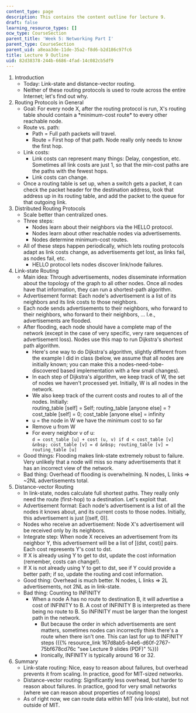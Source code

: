 ```yaml
---
content_type: page
description: This contains the content outline for lecture 9.
draft: false
learning_resource_types: []
ocw_type: CourseSection
parent_title: 'Week 5: Networking Part I'
parent_type: CourseSection
parent_uid: a8eaa3de-11de-35a2-f8d6-b2d186c97fc6
title: Lecture 9 Outline
uid: 82d38378-244b-6686-4fad-14c082cb5df9
---
```

1. Introduction   
    - Today: Link-state and distance-vector routing.
    - Neither of these routing protocols is used to route across the entire Internet; let's find out why.
2. Routing Protocols in General   
    - Goal: For every node X, after the routing protocol is run, X's routing table should contain a \*minimum-cost route\* to every other reachable node.
    - Route vs. path:
        - Path = Full path packets will travel.
        - Route = First hop of that path. Node really only needs to know the first hop.
    - Link costs:
        - Link costs can represent many things: Delay, congestion, etc. Sometimes all link costs are just 1, so that the min-cost paths are the paths with the fewest hops.
        - Link costs can change.
    - Once a routing table is set up, when a switch gets a packet, it can check the packet header for the destination address, look that address up in its routing table, and add the packet to the queue for that outgoing link.
3. Distributed Routing Protocols   
    - Scale better than centralized ones.
    - Three steps:
        - Nodes learn about their neighbors via the HELLO protocol.
        - Nodes learn about other reachable nodes via advertisements.
        - Nodes determine minimum-cost routes.
    - All of these steps happen periodically, which lets routing protocols adapt as link costs change, as advertisements get lost, as links fail, as nodes fail, etc.
        - HELLO protocol lets nodes discover link/node failures.
4. Link-state Routing   
    - Main idea: Through advertisements, nodes disseminate information about the topology of the graph to all other nodes. Once all nodes have that information, they can run a shortest-path algorithm.
    - Advertisement format: Each node's advertisement is a list of its neighbors and its link costs to those neighbors.
    - Each node sends advertisements to their neighbors, who forward to their neighbors, who forward to their neighbors, … I.e., advertisements are flooded.
    - After flooding, each node should have a complete map of the network (except in the case of very specific, very rare sequences of advertisement loss). Nodes use this map to run Dijkstra's shortest path algorithm.   
        - Here's one way to do Dijkstra's algorithm, slightly different from the example I did in class (below, we assume that all nodes are initially known; you can make this a nodes-need-tobe-discovered based implementation with a few small changes).
        - In each step of Dijkstra's algorithm, we keep track of W, the set of nodes we haven't processed yet. Initially, W is all nodes in the network.
        - We also keep track of the current costs and routes to all of the nodes. Initially:   
            routing\_table \[self\] = Self; routing\_table \[anyone else\] = ?   
            cost\_table \[self\] = 0; cost\_table \[anyone else\] = infinity
        - u = the node in W we have the minimum cost to so far
        - Remove u from W
        - For every neighbor v of u:   
            `d = cost_table [u] + cost (u, v) if d < cost_table [v] &nbsp; cost_table [v] = d &nbsp; routing_table [v] = routing_table [u]`
    - Good things: Flooding makes link-state extremely robust to failure. Very unlikely that a node will miss so many advertisements that it has an incorrect view of the network.
    - Bad thing: Overhead of flooding is overwhelming. N nodes, L links => ~2NL advertisements total.
5. Distance-vector Routing   
    - In link-state, nodes calculate full shortest paths. They really only need the route (first-hop) to a destination. Let's exploit that.
    - Advertisement format: Each node's advertisement is a list of all the nodes it knows about, and its current costs to those nodes. Initially, this advertisement is just \[(self, 0)\].
    - Nodes who receive an advertisement: Node X's advertisement will be received only by its neighbors.
    - Integrate step: When node X receives an advertisement from its neighbor Y, this advertisement will be a list of \[(dst, cost)\] pairs. Each cost represents Y's cost to dst.
    - If X is already using Y to get to dst, update the cost information (remember, costs can change!).
    - If X is not already using Y to get to dst, see if Y could provide a better path; if so, update the routing and cost information.
    - Good thing: Overhead is much better. N nodes, L links => 2L advertisements, not 2NL as in link-state.
    - Bad thing: Counting to INFINITY   
        - When a node A has no route to destination B, it will advertise a cost of INFINITY to B. A cost of INFINITY B is interpreted as there being no route to B. So INFINITY must be larger than the longest path in the network.
            - But because the order in which advertisements are sent matters, sometimes nodes can incorrectly think there's a route when there isn't one. This can last for up to INFINITY steps ({{% resource_link 167d8ab5-b4e6-d60f-2767-75bf678cd76c "see Lecture 9 slides (PDF)" %}})
            - Ironically, INFINITY is typically around 16 or 32.
6. Summary   
    - Link-state routing: Nice, easy to reason about failures, but overhead prevents it from scaling. In practice, good for MIT-sized networks.
    - Distance-vector routing: Significantly less overhead, but harder to reason about failures. In practice, good for very small networks (where we can reason about properties of routing loops)
    - As of right now, we can route data within MIT (via link-state), but not outside of MIT.
